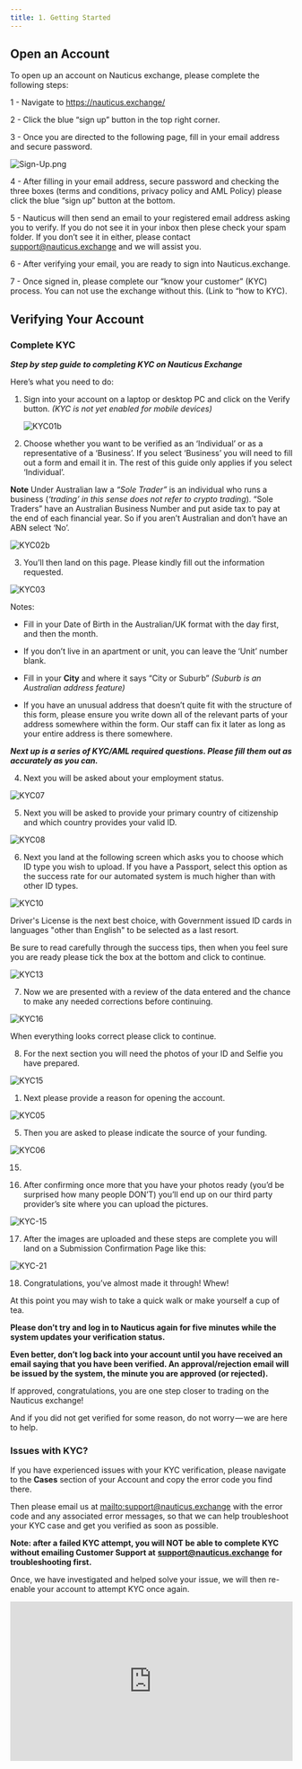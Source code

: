 ```yaml
---
title: 1. Getting Started
---
```

## Open an Account

To open up an account on Nauticus exchange, please complete the following steps:

1 - Navigate to <https://nauticus.exchange/>

2 - Click the blue “sign up” button in the top right corner. 

3 - Once you are directed to the following page, fill in your email address and secure password.

![Sign-Up.png](https://nauticus.exchange/help/images/Exchange/Sign-Up.png)

4 -  After filling in your email address, secure password and checking the three boxes (terms and conditions, privacy policy and AML Policy) please click the blue “sign up” button at the bottom.

5 - Nauticus will then send an email to your registered email address asking you to verify. If you do not see it in your inbox then plese check your spam folder. If you don’t see it in either, please contact support@nauticus.exchange and we will assist you.  

6 - After verifying your email, you are ready to sign into Nauticus.exchange.

7 - Once signed in, please complete our “know your customer” (KYC) process. You can not use the exchange without this. (Link to “how to KYC).

## Verifying Your Account

### Complete KYC

**_Step by step guide to completing KYC on Nauticus Exchange_**

Here’s what you need to do:

1. Sign into your account on a laptop or desktop PC and click on the Verify button. *(KYC is not yet enabled for mobile devices)*

   ![KYC01b](https://nauticus.exchange/help/images/Exchange/KYC01b.png)

2. Choose whether you want to be verified as an ‘Individual’ or as a  representative of a ‘Business’. If you select ‘Business’ you will need  to fill out a form and email it in. The rest of this guide only applies  if you select ‘Individual’.

**Note** Under Australian law a *“Sole Trader”* is an individual who runs a business (_‘trading’ in this sense does not refer to crypto trading_).  “Sole Traders” have an Australian Business Number and put aside tax to  pay at the end of each financial year. So if you aren’t Australian and  don’t have an ABN select ‘No’.



![KYC02b](https://nauticus.exchange/help/images/Exchange/KYC02b.png)

3. You’ll then land on this page. Please kindly fill out the information requested.

![KYC03](https://nauticus.exchange/help/images/Exchange/KYC03.png)

Notes:

* Fill in your Date of Birth in the Australian/UK format with the day first, and then the month.

* If you don’t live in an apartment or unit, you can leave the ‘Unit’ number blank.

* Fill in your **City** and where it says “City or Suburb” *(Suburb is an Australian address feature)*

* If  you have an unusual address that doesn’t quite fit with the structure  of this form, please ensure you write down all of the relevant parts of  your address somewhere within the form. Our staff can fix it later as  long as your entire address is there somewhere.


***Next up is a series of KYC/AML required questions. Please fill them out as accurately as you can.***

4. Next you will be asked about your employment status.

![KYC07](https://nauticus.exchange/help/images/Exchange/KYC07.png)

5. Next you will be asked to provide your primary country of citizenship and which country provides your valid ID.

![KYC08](https://nauticus.exchange/help/images/Exchange/KYC08.png)

6. Next you land at the  following screen which asks you to choose  which ID type you wish to upload. If you have a Passport, select this  option as the success rate for our automated system is much higher than  with other ID types. 

![KYC10](https://nauticus.exchange/help/images/Exchange/KYC10.png)

Driver's License is the next best choice, with Government  issued ID cards in languages "other than English" to be selected as a last resort.

Be sure to read carefully through the success tips, then when you feel sure you are ready please tick the box at the bottom and click to continue.

![KYC13](https://nauticus.exchange/help/images/Exchange/KYC13.png)



7. Now we are presented with a review of the data entered and the chance to make any needed corrections before continuing.

![KYC16](https://nauticus.exchange/help/images/Exchange/KYC16.png)



When everything looks correct please click to continue.



8. For the next section you will need the photos of your ID and Selfie you have prepared.

![KYC15](https://nauticus.exchange/help/images/Exchange/KYC15.png)



1. Next  please provide a reason for opening the account.

![KYC05](https://nauticus.exchange/help/images/Exchange/KYC05.png)

5. Then you are asked to please indicate the source of your funding.

![KYC06](https://nauticus.exchange/help/images/Exchange/KYC06.png)







15. 



16. After confirming once more that you have your photos ready (you’d be  surprised how many people DON’T) you’ll end up on our third party  provider’s site where you can upload the pictures.

![KYC-15](https://nauticus.exchange/help/images/Exchange/KYC-15.png)

17. After the images are uploaded and these steps are complete you will land on a Submission Confirmation Page like this:

![KYC-21](https://nauticus.exchange/help/images/Exchange/KYC-21.png)

18. Congratulations, you’ve almost made it through! Whew!

At this point you may wish to take a quick walk or make yourself a cup of tea.

**Please don’t try and log in to Nauticus again for five minutes while the system updates your verification status.**

**Even  better, don’t log back into your account until you have received an  email saying that you have been verified. An approval/rejection email  will be issued by the system, the minute you are approved (or rejected).**

If approved, congratulations, you are one step closer to trading on the Nauticus exchange!

And if you did not get verified for some reason, do not worry — we are here to help.

### Issues with KYC?

If you have experienced issues with your KYC verification, please navigate to the **Cases** section of your Account and copy the error code you find there.

Then please email us at <mailto:support@nauticus.exchange>  with the error code and any associated error messages, so that we can  help troubleshoot your KYC case and get you verified as soon as  possible.

**Note: after a failed KYC attempt, you will NOT be able to complete KYC without emailing Customer Support at** [**support@nauticus.exchange**](mailto:support@nauticus.exchange) **for troubleshooting first.**

Once, we have investigated and helped solve your issue, we will then re-enable your account to attempt KYC once again.

<div style="position:relative;height:0;padding-bottom:56.27%"><iframe src="https://www.youtube.com/embed/dyUclaWdqOM?ecver=2" style="position:absolute;width:100%;height:100%;left:0" width="640" height="360" frameborder="0" allow="autoplay; encrypted-media" allowfullscreen></iframe></div>
